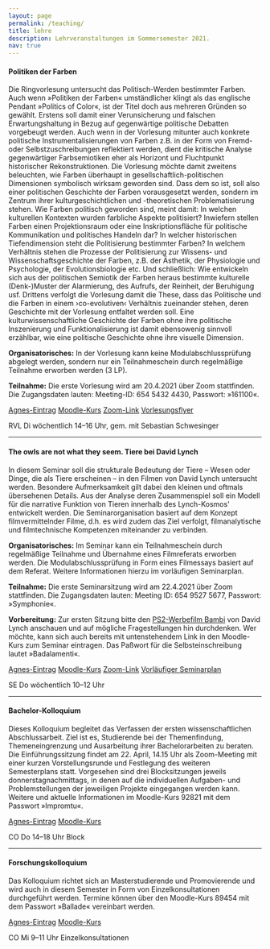 ```yaml
---
layout: page
permalink: /teaching/
title: lehre
description: Lehrveranstaltungen im Sommersemester 2021.
nav: true
---
```

#### Politiken der Farben ####

Die Ringvorlesung untersucht das Politisch-Werden bestimmter Farben. Auch wenn
»Politiken der Farben« umständlicher klingt als das englische Pendant »Politics
of Color«, ist der Titel doch aus mehreren Gründen so gewählt. Erstens soll
damit einer Verunsicherung und falschen Erwartungshaltung in Bezug auf
gegenwärtige politische Debatten vorgebeugt werden. Auch wenn in der Vorlesung
mitunter auch konkrete politische Instrumentalisierungen von Farben z.B. in der
Form von Fremd- oder Selbstzuschreibungen reflektiert werden, dient die
kritische Analyse gegenwärtiger Farbsemiotiken eher als Horizont und
Fluchtpunkt historischer Rekonstruktionen. Die Vorlesung möchte damit zweitens
beleuchten, wie Farben überhaupt in gesellschaftlich-politischen Dimensionen
symbolisch wirksam geworden sind. Dass dem so ist, soll also einer politischen
Geschichte der Farben vorausgesetzt werden, sondern im Zentrum ihrer
kulturgeschichtlichen und -theoretischen Problematisierung stehen. Wie Farben
politisch geworden sind, meint damit: In welchen kulturellen Kontexten wurden
farbliche Aspekte politisiert? Inwiefern stellen Farben einen Projektionsraum
oder eine Inskriptionsfläche für politische Kommunikation und politisches
Handeln dar? In welcher historischen Tiefendimension steht die Politisierung
bestimmter Farben? In welchem Verhältnis stehen die Prozesse der Politisierung
zur Wissens- und Wissenschaftsgeschichte der Farben, z.B. der Ästhetik, der
Physiologie und Psychologie, der Evolutionsbiologie etc. Und schließlich: Wie
entwickeln sich aus der politischen Semiotik der Farben heraus bestimmte
kulturelle (Denk-)Muster der Alarmierung, des Aufrufs, der Reinheit, der
Beruhigung usf. Drittens verfolgt die Vorlesung damit die These, dass das
Politische und die Farben in einem ›co-evolutiven‹ Verhältnis zueinander
stehen, deren Geschichte mit der Vorlesung entfaltet werden soll. Eine
kulturwissenschaftliche Geschichte der Farben ohne ihre politische Inszenierung
und Funktionalisierung ist damit ebensowenig sinnvoll erzählbar, wie eine
politische Geschichte ohne ihre visuelle Dimension.

**Organisatorisches:** In der Vorlesung kann keine Modulabschlussprüfung
abgelegt werden, sondern nur ein Teilnahmeschein durch regelmäßige Teilnahme
erworben werden (3 LP).

**Teilnahme:** Die erste Vorlesung wird am 20.4.2021 über Zoom stattfinden.
Die Zugangsdaten lauten: Meeting-ID: 654 5432 4430, Passwort: »161100«.

<abbr class="badge"><a href="https://agnes.hu-berlin.de/lupo/rds?state=verpublish&status=init&vmfile=no&publishid=180446&moduleCall=webInfo&publishConfFile=webInfo&publishSubDir=veranstaltung" target="_blank">Agnes-Eintrag</a></abbr>
<abbr class="badge"><a href="https://moodle.hu-berlin.de/course/view.php?id=103383" target="_blank">Moodle-Kurs</a></abbr>
<abbr class="badge"><a href="https://hu-berlin.zoom.us/j/65454324430?pwd=Y0JnTDgrakFJVVlVemowT3FFVjhNUT09" target="_blank">Zoom-Link</a></abbr>
<abbr class="badge"><a href="{{ site.baseurl }}/assets/pdf/2021_politiken-der-farben_rvl.pdf" target="_blank">Vorlesungsflyer</a></abbr>

RVL Di wöchentlich 14&ndash;16 Uhr, gem. mit Sebastian Schwesinger

***
 
#### The owls are not what they seem. Tiere bei David Lynch ####

In diesem Seminar soll die strukturale Bedeutung der Tiere &ndash; Wesen oder Dinge,
die als Tiere erscheinen &ndash; in den Filmen von David  Lynch untersucht werden.
Besondere Aufmerksamkeit gilt dabei den kleinen und oftmals übersehenen
Details. Aus der Analyse deren Zusammenspiel soll ein Modell für die narrative
Funktion von Tieren innerhalb des Lynch-Kosmos' entwickelt werden. Die
Seminarorganisation basiert auf dem Konzept filmvermittelnder Filme, d.h. es
wird zudem das Ziel verfolgt, filmanalytische und filmtechnische Kompetenzen
miteinander zu verbinden.

**Organisatorisches:** Im Seminar kann ein Teilnahmeschein durch regelmäßige
Teilnahme und Übernahme eines Filmreferats erworben werden. Die
Modulabschlussprüfung in Form eines Filmessays basiert auf dem Referat. Weitere
Informationen hierzu im vorläufigen Seminarplan.

**Teilnahme:** Die erste Seminarsitzung wird am 22.4.2021 über Zoom
stattfinden. Die Zugangsdaten lauten: Meeting ID: 654 9527 5677, Passwort:
»Symphonie«.

**Vorbereitung:** Zur ersten Sitzung bitte den <a
href="https://www.youtube.com/watch?v=T4tOvkvCvwQ"
target="_blank">PS2-Werbefilm Bambi</a> von David Lynch anschauen und auf
mögliche Fragestellungen hin durchdenken. Wer möchte, kann sich auch bereits
mit untenstehendem Link in den Moodle-Kurs zum Seminar eintragen. Das Paßwort
für die Selbsteinschreibung lautet »Badalamenti«.

<abbr class="badge"><a href="https://agnes.hu-berlin.de/lupo/rds?state=verpublish&status=init&vmfile=no&publishid=180439&moduleCall=webInfo&publishConfFile=webInfo&publishSubDir=veranstaltung" target="_blank">Agnes-Eintrag</a></abbr>
<abbr class="badge"><a href="https://moodle.hu-berlin.de/course/view.php?id=10523https://moodle.hu-berlin.de/course/view.php?id=1052399" target="_blank">Moodle-Kurs</a></abbr>
<abbr class="badge"><a href="https://hu-berlin.zoom.us/j/65495275677?pwd=alZsUm5NSWV2b2pvTjdjYnV0MHNSQT09" target="_blank">Zoom-Link</a></abbr>
<abbr class="badge"><a href="{{ site.baseurl }}/assets/pdf/2021_lynch_se.pdf" target="_blank">Vorläufiger Seminarplan</a></abbr>

SE Do wöchentlich 10&ndash;12 Uhr

***
 
#### Bachelor-Kolloquium ####

Dieses Kolloquium begleitet das Verfassen der ersten wissenschaftlichen
Abschlussarbeit. Ziel ist es, Studierende bei der Themenfindung,
Themeneingrenzung und Ausarbeitung ihrer Bachelorarbeiten zu beraten. Die
Einführungssitzung findet am 22. April, 14.15 Uhr als Zoom-Meeting mit einer
kurzen Vorstellungsrunde und Festlegung des weiteren Semesterplans statt.
Vorgesehen sind drei Blocksitzungen jeweils donnerstagnachmittags, in denen auf
die individuellen Aufgaben- und Problemstellungen der jeweiligen Projekte
eingegangen werden kann. Weitere und aktuelle Informationen im Moodle-Kurs
92821 mit dem Passwort »Impromtu«.

<abbr class="badge"><a href="https://agnes.hu-berlin.de/lupo/rds?state=verpublish&status=init&vmfile=no&publishid=180440&moduleCall=webInfo&publishConfFile=webInfo&publishSubDir=veranstaltung" target="_blank">Agnes-Eintrag</a></abbr>
<abbr class="badge"><a href="https://moodle.hu-berlin.de/course/view.php?id=92821" target="_blank">Moodle-Kurs</a></abbr>

CO Do 14&ndash;18 Uhr Block

***
 
#### Forschungskolloquium #### 

Das Kolloquium richtet sich an Masterstudierende und Promovierende und wird
auch in diesem Semester in Form von Einzelkonsultationen durchgeführt werden.
Termine können über den Moodle-Kurs 89454 mit dem Passwort »Ballade« vereinbart
werden.

<abbr class="badge"><a href="https://agnes.hu-berlin.de/lupo/rds?state=verpublish&status=init&vmfile=no&publishid=180442&moduleCall=webInfo&publishConfFile=webInfo&publishSubDir=veranstaltung" target="_blank">Agnes-Eintrag</a></abbr>
<abbr class="badge"><a href="https://moodle.hu-berlin.de/course/view.php?id=89454" target="_blank">Moodle-Kurs</a></abbr>

CO Mi 9&ndash;11 Uhr Einzelkonsultationen

